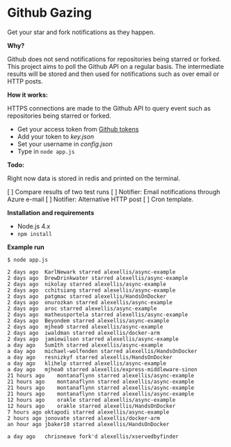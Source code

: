 Github Gazing
=====================

Get your star and fork notifications as they happen.

**Why?**

Github does not send notifications for repositories being starred or forked. This project aims to poll the Github API on a regular basis. The intermediate results will be stored and then used for notifications such as over email or HTTP posts.

**How it works:**

HTTPS connections are made to the Github API to query event such as repositories being starred or forked.

* Get your access token from [Github tokens](https://github.com/settings/tokens)
* Add your token to *key.json*
* Set your username in *config.json*
* Type in `node app.js`

**Todo:**

Right now data is stored in redis and printed on the terminal.

[ ] Compare results of two test runs
[ ] Notifier: Email notifications through Azure e-mail
[ ] Notifier: Alternative HTTP post
[ ] Cron template.

**Installation and requirements**

* Node.js 4.x
* `npm install`

**Example run**

```
$ node app.js

2 days ago	KarlNewark starred alexellis/async-example
2 days ago	DrewDrinkwater starred alexellis/async-example
2 days ago	nikolay starred alexellis/async-example
2 days ago	cchitsiang starred alexellis/async-example
2 days ago	patgmac starred alexellis/HandsOnDocker
2 days ago	onurozkan starred alexellis/async-example
2 days ago	aroc starred alexellis/async-example
2 days ago	matheusportela starred alexellis/async-example
2 days ago	Beyondem starred alexellis/async-example
2 days ago	mjhea0 starred alexellis/async-example
2 days ago	iwaldman starred alexellis/docker-arm
2 days ago	jamiewilson starred alexellis/async-example
a day ago	5um1th starred alexellis/async-example
a day ago	michael-wolfenden starred alexellis/HandsOnDocker
a day ago	resnizkyf starred alexellis/HandsOnDocker
a day ago	klihelp starred alexellis/async-example
a day ago	mjhea0 starred alexellis/express-middleware-sinon
21 hours ago	montanaflynn starred alexellis/async-example
21 hours ago	montanaflynn starred alexellis/async-example
21 hours ago	montanaflynn starred alexellis/async-example
21 hours ago	montanaflynn starred alexellis/async-example
12 hours ago	orakle starred alexellis/async-example
12 hours ago	orakle starred alexellis/HandsOnDocker
7 hours ago	oktapodi starred alexellis/async-example
2 hours ago	jonovate starred alexellis/docker-arm
an hour ago	jbaker10 starred alexellis/HandsOnDocker

a day ago	chrisneave fork'd alexellis/xservedbyfinder
```
